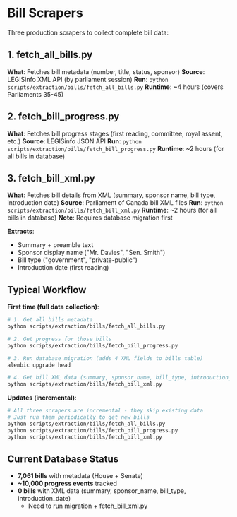 # Bill Scrapers

Three production scrapers to collect complete bill data:

## 1. fetch_all_bills.py
**What**: Fetches bill metadata (number, title, status, sponsor)
**Source**: LEGISinfo XML API (by parliament session)
**Run**: `python scripts/extraction/bills/fetch_all_bills.py`
**Runtime**: ~4 hours (covers Parliaments 35-45)

## 2. fetch_bill_progress.py
**What**: Fetches bill progress stages (first reading, committee, royal assent, etc.)
**Source**: LEGISinfo JSON API
**Run**: `python scripts/extraction/bills/fetch_bill_progress.py`
**Runtime**: ~2 hours (for all bills in database)

## 3. fetch_bill_xml.py
**What**: Fetches bill details from XML (summary, sponsor name, bill type, introduction date)
**Source**: Parliament of Canada bill XML files
**Run**: `python scripts/extraction/bills/fetch_bill_xml.py`
**Runtime**: ~2 hours (for all bills in database)
**Note**: Requires database migration first

**Extracts**:
- Summary + preamble text
- Sponsor display name ("Mr. Davies", "Sen. Smith")
- Bill type ("government", "private-public")
- Introduction date (first reading)

## Typical Workflow

**First time (full data collection)**:
```bash
# 1. Get all bills metadata
python scripts/extraction/bills/fetch_all_bills.py

# 2. Get progress for those bills
python scripts/extraction/bills/fetch_bill_progress.py

# 3. Run database migration (adds 4 XML fields to bills table)
alembic upgrade head

# 4. Get bill XML data (summary, sponsor_name, bill_type, introduction_date)
python scripts/extraction/bills/fetch_bill_xml.py
```

**Updates (incremental)**:
```bash
# All three scrapers are incremental - they skip existing data
# Just run them periodically to get new bills
python scripts/extraction/bills/fetch_all_bills.py
python scripts/extraction/bills/fetch_bill_progress.py
python scripts/extraction/bills/fetch_bill_xml.py
```

## Current Database Status
- **7,061 bills** with metadata (House + Senate)
- **~10,000 progress events** tracked
- **0 bills** with XML data (summary, sponsor_name, bill_type, introduction_date)
  - Need to run migration + fetch_bill_xml.py
